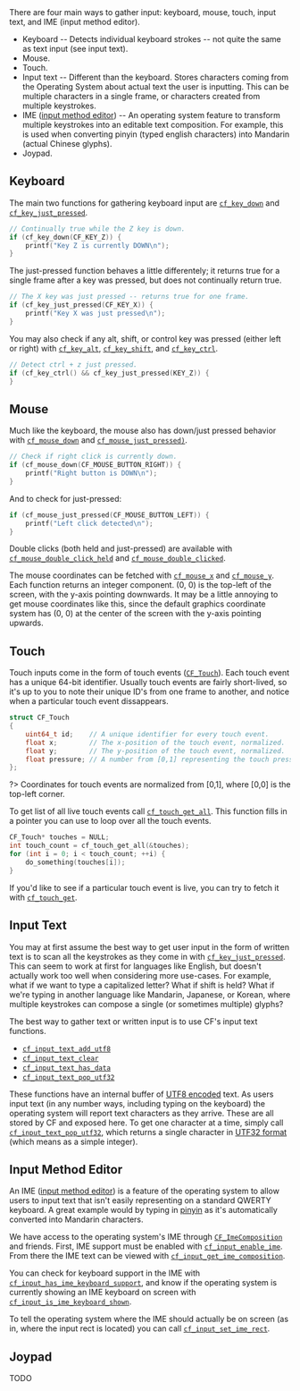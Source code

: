 [](../header.md ':include')

<br>

There are four main ways to gather input: keyboard, mouse, touch, input text, and IME (input method editor).

- Keyboard -- Detects individual keyboard strokes -- not quite the same as text input (see input text).
- Mouse.
- Touch.
- Input text -- Different than the keyboard. Stores characters coming from the Operating System about actual text the user is inputting. This can be multiple characters in a single frame, or characters created from multiple keystrokes.
- IME ([input method editor](https://learn.microsoft.com/en-us/windows/apps/design/input/input-method-editors)) -- An operating system feature to transform multiple keystrokes into an editable text composition. For example, this is used when converting pinyin (typed english characters) into Mandarin (actual Chinese glyphs).
- Joypad.

## Keyboard

The main two functions for gathering keyboard input are [`cf_key_down`](https://randygaul.github.io/cute_framework/#/input/cf_key_down) and [`cf_key_just_pressed`](https://randygaul.github.io/cute_framework/#/input/cf_key_just_pressed).

```cpp
// Continually true while the Z key is down.
if (cf_key_down(CF_KEY_Z)) {
	printf("Key Z is currently DOWN\n");
}
```

The just-pressed function behaves a little differentely; it returns true for a single frame after a key was pressed, but does not continually return true.

```cpp
// The X key was just pressed -- returns true for one frame.
if (cf_key_just_pressed(CF_KEY_X)) {
	printf("Key X was just pressed\n");
}
```

You may also check if any alt, shift, or control key was pressed (either left or right) with [`cf_key_alt`](https://randygaul.github.io/cute_framework/#/input/cf_key_alt), [`cf_key_shift`](https://randygaul.github.io/cute_framework/#/input/cf_key_shift), and [`cf_key_ctrl`](https://randygaul.github.io/cute_framework/#/input/cf_key_ctrl).

```cpp
// Detect ctrl + z just pressed.
if (cf_key_ctrl() && cf_key_just_pressed(KEY_Z)) {
}
```

## Mouse

Much like the keyboard, the mouse also has down/just pressed behavior with [`cf_mouse_down`](https://randygaul.github.io/cute_framework/#/input/cf_mouse_down) and [`cf_mouse_just_pressed)`](https://randygaul.github.io/cute_framework/#/input/cf_mouse_just_pressed).

```cpp
// Check if right click is currently down.
if (cf_mouse_down(CF_MOUSE_BUTTON_RIGHT)) {
	printf("Right button is DOWN\n");
}
```

And to check for just-pressed:

```cpp
if (cf_mouse_just_pressed(CF_MOUSE_BUTTON_LEFT)) {
	printf("Left click detected\n");
}
```

Double clicks (both held and just-pressed) are available with [`cf_mouse_double_click_held`](https://randygaul.github.io/cute_framework/#/input/cf_mouse_double_click_held) and [`cf_mouse_double_clicked`](https://randygaul.github.io/cute_framework/#/input/cf_mouse_double_clicked).

The mouse coordinates can be fetched with [`cf_mouse_x`](https://randygaul.github.io/cute_framework/#/input/cf_mouse_x) and [`cf_mouse_y`](https://randygaul.github.io/cute_framework/#/input/cf_mouse_y). Each function returns an integer component. (0, 0) is the top-left of the screen, with the y-axis pointing downwards. It may be a little annoying to get mouse coordinates like this, since the default graphics coordinate system has (0, 0) at the center of the screen with the y-axis pointing upwards.

## Touch

Touch inputs come in the form of touch events ([`CF_Touch`](https://randygaul.github.io/cute_framework/#/input/cf_touch)). Each touch event has a unique 64-bit identifier. Usually touch events are fairly short-lived, so it's up to you to note their unique ID's from one frame to another, and notice when a particular touch event dissappears.

```cpp
struct CF_Touch
{
	uint64_t id;    // A unique identifier for every touch event.
	float x;        // The x-position of the touch event, normalized.
	float y;        // The y-position of the touch event, normalized.
	float pressure; // A number from [0,1] representing the touch pressure.
};
```

?> Coordinates for touch events are normalized from [0,1], where [0,0] is the top-left corner.

To get list of all live touch events call [`cf_touch_get_all`](https://randygaul.github.io/cute_framework/#/input/cf_touch_get_all). This function fills in a pointer you can use to loop over all the touch events.

```cpp
CF_Touch* touches = NULL;
int touch_count = cf_touch_get_all(&touches);
for (int i = 0; i < touch_count; ++i) {
	do_something(touches[i]);
}
```

If you'd like to see if a particular touch event is live, you can try to fetch it with [`cf_touch_get`](https://randygaul.github.io/cute_framework/#/input/cf_touch_get).

## Input Text

You may at first assume the best way to get user input in the form of written text is to scan all the keystrokes as they come in with [`cf_key_just_pressed`](https://randygaul.github.io/cute_framework/#/input/cf_key_just_pressed). This can seem to work at first for languages like English, but doesn't actually work too well when considering more use-cases. For example, what if we want to type a capitalized letter? What if shift is held? What if we're typing in another language like Mandarin, Japanese, or Korean, where multiple keystrokes can compose a single (or sometimes multiple) glyphs?

The best way to gather text or written input is to use CF's input text functions.

- [`cf_input_text_add_utf8`](https://randygaul.github.io/cute_framework/#/input/cf_input_text_add_utf8)
- [`cf_input_text_clear`](https://randygaul.github.io/cute_framework/#/input/cf_input_text_clear)
- [`cf_input_text_has_data`](https://randygaul.github.io/cute_framework/#/input/cf_input_text_has_data)
- [`cf_input_text_pop_utf32`](https://randygaul.github.io/cute_framework/#/input/cf_input_text_pop_utf32)

These functions have an internal buffer of [UTF8 encoded](https://en.wikipedia.org/wiki/UTF-8) text. As users input text (in any number ways, including typing on the keyboard) the operating system will report text characters as they arrive. These are all stored by CF and exposed here. To get one character at a time, simply call [`cf_input_text_pop_utf32`](https://randygaul.github.io/cute_framework/#/input/cf_input_text_pop_utf32), which returns a single character in [UTF32 format](https://en.wikipedia.org/wiki/UTF-32) (which means as a simple integer).

## Input Method Editor

An IME ([input method editor](https://learn.microsoft.com/en-us/windows/apps/design/input/input-method-editors)) is a feature of the operating system to allow users to input text that isn't easily representing on a standard QWERTY keyboard. A great example would by typing in [pinyin](https://en.wikipedia.org/wiki/Pinyin) as it's automatically converted into Mandarin characters.

We have access to the operating system's IME through [`CF_ImeComposition`](https://randygaul.github.io/cute_framework/#/input/cf_imecomposition) and friends. First, IME support must be enabled with [`cf_input_enable_ime`](https://randygaul.github.io/cute_framework/#/input/cf_input_enable_ime). From there the IME text can be viewed with [`cf_input_get_ime_composition`](https://randygaul.github.io/cute_framework/#/input/cf_input_get_ime_composition).

You can check for keyboard support in the IME with [`cf_input_has_ime_keyboard_support`](https://randygaul.github.io/cute_framework/#/input/cf_input_has_ime_keyboard_support), and know if the operating system is currently showing an IME keyboard on screen with [`cf_input_is_ime_keyboard_shown`](https://randygaul.github.io/cute_framework/#/input/cf_input_is_ime_keyboard_shown).

To tell the operating system where the IME should actually be on screen (as in, where the input rect is located) you can call [`cf_input_set_ime_rect`](https://randygaul.github.io/cute_framework/#/input/cf_input_set_ime_rect).

## Joypad

TODO
